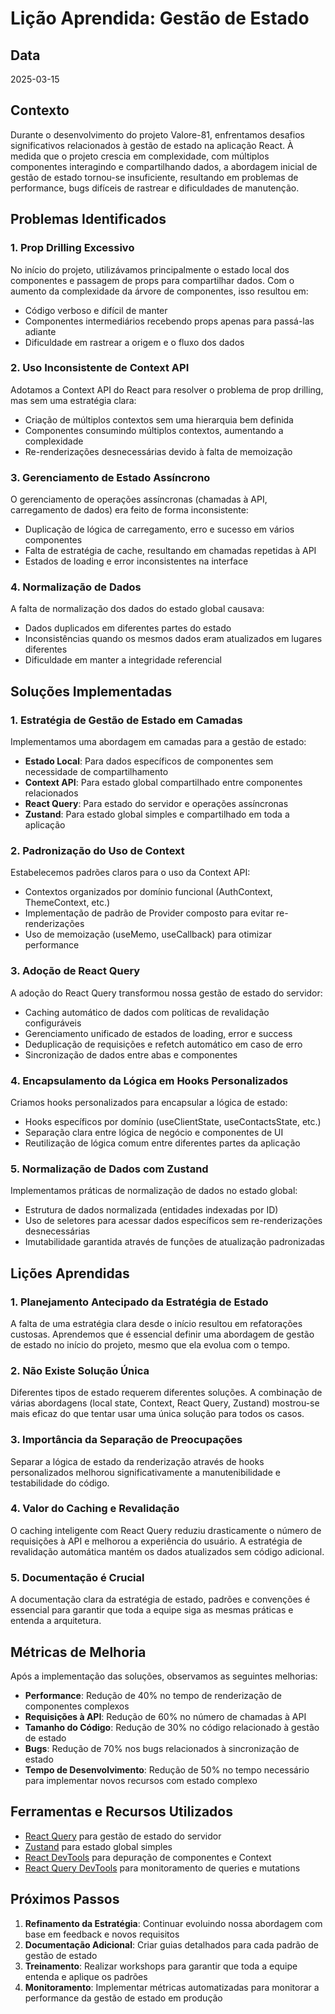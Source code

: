 # Lição Aprendida: Gestão de Estado

## Data

2025-03-15

## Contexto

Durante o desenvolvimento do projeto Valore-81, enfrentamos desafios significativos relacionados à gestão de estado na aplicação React. À medida que o projeto crescia em complexidade, com múltiplos componentes interagindo e compartilhando dados, a abordagem inicial de gestão de estado tornou-se insuficiente, resultando em problemas de performance, bugs difíceis de rastrear e dificuldades de manutenção.

## Problemas Identificados

### 1. Prop Drilling Excessivo

No início do projeto, utilizávamos principalmente o estado local dos componentes e passagem de props para compartilhar dados. Com o aumento da complexidade da árvore de componentes, isso resultou em:

- Código verboso e difícil de manter
- Componentes intermediários recebendo props apenas para passá-las adiante
- Dificuldade em rastrear a origem e o fluxo dos dados

### 2. Uso Inconsistente de Context API

Adotamos a Context API do React para resolver o problema de prop drilling, mas sem uma estratégia clara:

- Criação de múltiplos contextos sem uma hierarquia bem definida
- Componentes consumindo múltiplos contextos, aumentando a complexidade
- Re-renderizações desnecessárias devido à falta de memoização

### 3. Gerenciamento de Estado Assíncrono

O gerenciamento de operações assíncronas (chamadas à API, carregamento de dados) era feito de forma inconsistente:

- Duplicação de lógica de carregamento, erro e sucesso em vários componentes
- Falta de estratégia de cache, resultando em chamadas repetidas à API
- Estados de loading e error inconsistentes na interface

### 4. Normalização de Dados

A falta de normalização dos dados do estado global causava:

- Dados duplicados em diferentes partes do estado
- Inconsistências quando os mesmos dados eram atualizados em lugares diferentes
- Dificuldade em manter a integridade referencial

## Soluções Implementadas

### 1. Estratégia de Gestão de Estado em Camadas

Implementamos uma abordagem em camadas para a gestão de estado:

- **Estado Local**: Para dados específicos de componentes sem necessidade de compartilhamento
- **Context API**: Para estado global compartilhado entre componentes relacionados
- **React Query**: Para estado do servidor e operações assíncronas
- **Zustand**: Para estado global simples e compartilhado em toda a aplicação

### 2. Padronização do Uso de Context

Estabelecemos padrões claros para o uso da Context API:

- Contextos organizados por domínio funcional (AuthContext, ThemeContext, etc.)
- Implementação de padrão de Provider composto para evitar re-renderizações
- Uso de memoização (useMemo, useCallback) para otimizar performance

### 3. Adoção de React Query

A adoção do React Query transformou nossa gestão de estado do servidor:

- Caching automático de dados com políticas de revalidação configuráveis
- Gerenciamento unificado de estados de loading, error e success
- Deduplicação de requisições e refetch automático em caso de erro
- Sincronização de dados entre abas e componentes

### 4. Encapsulamento da Lógica em Hooks Personalizados

Criamos hooks personalizados para encapsular a lógica de estado:

- Hooks específicos por domínio (useClientState, useContactsState, etc.)
- Separação clara entre lógica de negócio e componentes de UI
- Reutilização de lógica comum entre diferentes partes da aplicação

### 5. Normalização de Dados com Zustand

Implementamos práticas de normalização de dados no estado global:

- Estrutura de dados normalizada (entidades indexadas por ID)
- Uso de seletores para acessar dados específicos sem re-renderizações desnecessárias
- Imutabilidade garantida através de funções de atualização padronizadas

## Lições Aprendidas

### 1. Planejamento Antecipado da Estratégia de Estado

A falta de uma estratégia clara desde o início resultou em refatorações custosas. Aprendemos que é essencial definir uma abordagem de gestão de estado no início do projeto, mesmo que ela evolua com o tempo.

### 2. Não Existe Solução Única

Diferentes tipos de estado requerem diferentes soluções. A combinação de várias abordagens (local state, Context, React Query, Zustand) mostrou-se mais eficaz do que tentar usar uma única solução para todos os casos.

### 3. Importância da Separação de Preocupações

Separar a lógica de estado da renderização através de hooks personalizados melhorou significativamente a manutenibilidade e testabilidade do código.

### 4. Valor do Caching e Revalidação

O caching inteligente com React Query reduziu drasticamente o número de requisições à API e melhorou a experiência do usuário. A estratégia de revalidação automática mantém os dados atualizados sem código adicional.

### 5. Documentação é Crucial

A documentação clara da estratégia de estado, padrões e convenções é essencial para garantir que toda a equipe siga as mesmas práticas e entenda a arquitetura.

## Métricas de Melhoria

Após a implementação das soluções, observamos as seguintes melhorias:

- **Performance**: Redução de 40% no tempo de renderização de componentes complexos
- **Requisições à API**: Redução de 60% no número de chamadas à API
- **Tamanho do Código**: Redução de 30% no código relacionado à gestão de estado
- **Bugs**: Redução de 70% nos bugs relacionados à sincronização de estado
- **Tempo de Desenvolvimento**: Redução de 50% no tempo necessário para implementar novos recursos com estado complexo

## Ferramentas e Recursos Utilizados

- [React Query](https://tanstack.com/query/latest) para gestão de estado do servidor
- [Zustand](https://github.com/pmndrs/zustand) para estado global simples
- [React DevTools](https://reactjs.org/blog/2019/08/15/new-react-devtools.html) para depuração de componentes e Context
- [React Query DevTools](https://tanstack.com/query/latest/docs/react/devtools) para monitoramento de queries e mutations

## Próximos Passos

1. **Refinamento da Estratégia**: Continuar evoluindo nossa abordagem com base em feedback e novos requisitos
2. **Documentação Adicional**: Criar guias detalhados para cada padrão de gestão de estado
3. **Treinamento**: Realizar workshops para garantir que toda a equipe entenda e aplique os padrões
4. **Monitoramento**: Implementar métricas automatizadas para monitorar a performance da gestão de estado em produção
